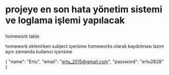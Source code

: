 # projeye en son hata yönetim sistemi ve loglama işlemi yapılacak



#####
homework table

homework eklenirken subject içerisine homeworks olarak kaydolması lazım aynı zamanda kullanıcı içerisine



{
    "name": "Ertu",
    "email": "ertu_2015@gmail.com",
    "password": "ertu2828"
}